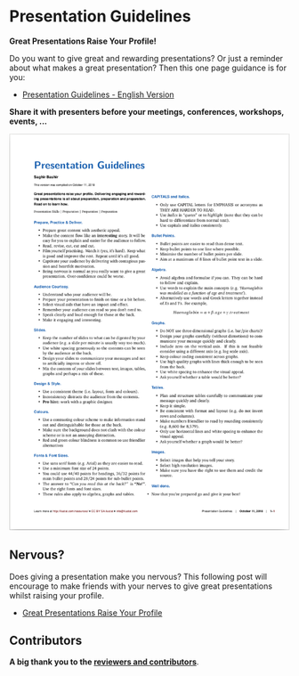 # Presentation Guidelines

**Great Presentations Raise Your Profile!**

Do you want to give great and rewarding presentations? Or just a reminder 
about what makes a great presentation? Then this one page guidance is for you:

* [Presentation Guidelines - English Version](http://ilustat.com/shared/Presentation-Guidelines-EN.pdf)

**Share it with presenters before your meetings, conferences, workshops, events, ...**

![](docs/Presentation-Guidelines-EN.png)

## Nervous?

Does giving a presentation make you nervous? This following post will encourage to make friends with your nerves to give great presentations whilst raising your profile.

* [Great Presentations Raise Your Profile](http://www.ilustat.com/post/great-presentations-raise-your-profile/)


## Contributors

**A big thank you to the [reviewers and contributors](https://github.com/saghirb/Presentation-Guidelines-EN/blob/master/Contributors.md)**.
